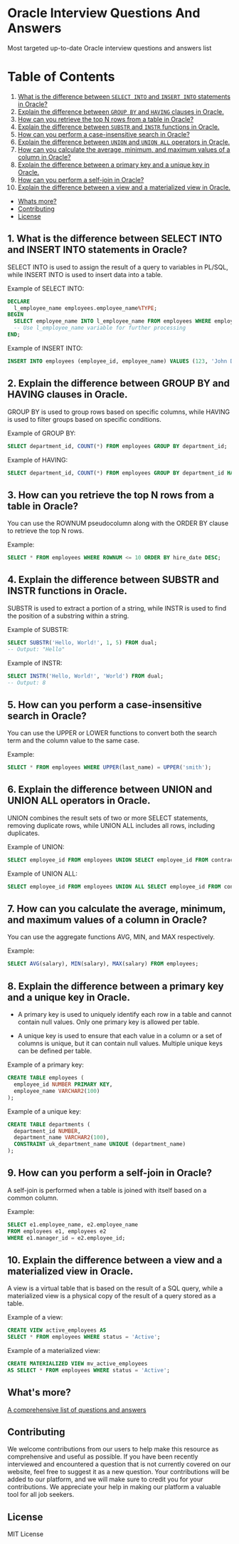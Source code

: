 # Oracle Interview Questions And Answers

Most targeted up-to-date Oracle interview questions and answers list

# Table of Contents
1. [What is the difference between `SELECT INTO` and `INSERT INTO` statements in Oracle?](#1-what-is-the-difference-between-select-into-and-insert-into-statements-in-oracle)
2. [Explain the difference between `GROUP BY` and `HAVING` clauses in Oracle.](#2-explain-the-difference-between-group-by-and-having-clauses-in-oracle)
3. [How can you retrieve the top N rows from a table in Oracle?](#3-how-can-you-retrieve-the-top-n-rows-from-a-table-in-oracle)
4. [Explain the difference between `SUBSTR` and `INSTR` functions in Oracle.](#4-explain-the-difference-between-substr-and-instr-functions-in-oracle)
5. [How can you perform a case-insensitive search in Oracle?](#5-how-can-you-perform-a-case-insensitive-search-in-oracle)
6. [Explain the difference between `UNION` and `UNION ALL` operators in Oracle.](#6-explain-the-difference-between-union-and-union-all-operators-in-oracle)
7. [How can you calculate the average, minimum, and maximum values of a column in Oracle?](#7-how-can-you-calculate-the-average-minimum-and-maximum-values-of-a-column-in-oracle)
8. [Explain the difference between a primary key and a unique key in Oracle.](#8-explain-the-difference-between-a-primary-key-and-a-unique-key-in-oracle)
9. [How can you perform a self-join in Oracle?](#9-how-can-you-perform-a-self-join-in-oracle)
10. [Explain the difference between a view and a materialized view in Oracle.](#10-explain-the-difference-between-a-view-and-a-materialized-view-in-oracle)
- [Whats more?](#whats-more)
- [Contributing](#contributing)
- [License](#license)


## 1. What is the difference between SELECT INTO and INSERT INTO statements in Oracle?

SELECT INTO is used to assign the result of a query to variables in PL/SQL, while INSERT INTO is used to insert data into a table.

Example of SELECT INTO:

```sql
DECLARE
  l_employee_name employees.employee_name%TYPE;
BEGIN
  SELECT employee_name INTO l_employee_name FROM employees WHERE employee_id = 123;
  -- Use l_employee_name variable for further processing
END;
```

Example of INSERT INTO:

```sql
INSERT INTO employees (employee_id, employee_name) VALUES (123, 'John Doe');
```

## 2. Explain the difference between GROUP BY and HAVING clauses in Oracle.

GROUP BY is used to group rows based on specific columns, while HAVING is used to filter groups based on specific conditions.

Example of GROUP BY:

```sql
SELECT department_id, COUNT(*) FROM employees GROUP BY department_id;
```

Example of HAVING:

```sql
SELECT department_id, COUNT(*) FROM employees GROUP BY department_id HAVING COUNT(*) > 5;
```

## 3. How can you retrieve the top N rows from a table in Oracle?

You can use the ROWNUM pseudocolumn along with the ORDER BY clause to retrieve the top N rows.

Example:

```sql
SELECT * FROM employees WHERE ROWNUM <= 10 ORDER BY hire_date DESC;
```

## 4. Explain the difference between SUBSTR and INSTR functions in Oracle.

SUBSTR is used to extract a portion of a string, while INSTR is used to find the position of a substring within a string.

Example of SUBSTR:

```sql
SELECT SUBSTR('Hello, World!', 1, 5) FROM dual;
-- Output: "Hello"
```

Example of INSTR:

```sql
SELECT INSTR('Hello, World!', 'World') FROM dual;
-- Output: 8
```

## 5. How can you perform a case-insensitive search in Oracle?

You can use the UPPER or LOWER functions to convert both the search term and the column value to the same case.

Example:

```sql
SELECT * FROM employees WHERE UPPER(last_name) = UPPER('smith');
```

## 6. Explain the difference between UNION and UNION ALL operators in Oracle.

UNION combines the result sets of two or more SELECT statements, removing duplicate rows, while UNION ALL includes all rows, including duplicates.

Example of UNION:

```sql
SELECT employee_id FROM employees UNION SELECT employee_id FROM contractors;
```

Example of UNION ALL:

```sql
SELECT employee_id FROM employees UNION ALL SELECT employee_id FROM contractors;
```

## 7. How can you calculate the average, minimum, and maximum values of a column in Oracle?

You can use the aggregate functions AVG, MIN, and MAX respectively.

Example:

```sql
SELECT AVG(salary), MIN(salary), MAX(salary) FROM employees;
```

## 8. Explain the difference between a primary key and a unique key in Oracle.

- A primary key is used to uniquely identify each row in a table and cannot contain null values. Only one primary key is allowed per table.

- A unique key is used to ensure that each value in a column or a set of columns is unique, but it can contain null values. Multiple unique keys can be defined per table.

Example of a primary key:

```sql
CREATE TABLE employees (
  employee_id NUMBER PRIMARY KEY,
  employee_name VARCHAR2(100)
);
```

Example of a unique key:

```sql
CREATE TABLE departments (
  department_id NUMBER,
  department_name VARCHAR2(100),
  CONSTRAINT uk_department_name UNIQUE (department_name)
);
```

## 9. How can you perform a self-join in Oracle?

A self-join is performed when a table is joined with itself based on a common column.

Example:

```sql
SELECT e1.employee_name, e2.employee_name
FROM employees e1, employees e2
WHERE e1.manager_id = e2.employee_id;
```

## 10. Explain the difference between a view and a materialized view in Oracle.

A view is a virtual table that is based on the result of a SQL query, while a materialized view is a physical copy of the result of a query stored as a table.

Example of a view:

```sql
CREATE VIEW active_employees AS
SELECT * FROM employees WHERE status = 'Active';
```

Example of a materialized view:

```sql
CREATE MATERIALIZED VIEW mv_active_employees
AS SELECT * FROM employees WHERE status = 'Active';
```

## What's more?
<a href="https://interviewplus.ai/database-administration/oracle/questions">A comprehensive list of questions and answers</a>

## Contributing
We welcome contributions from our users to help make this resource as comprehensive and useful as possible. If you have been recently interviewed and encountered a question that is not currently covered on our website, feel free to suggest it as a new question. Your contributions will be added to our platform, and we will make sure to credit you for your contributions. We appreciate your help in making our platform a valuable tool for all job seekers.

## License
MIT License
